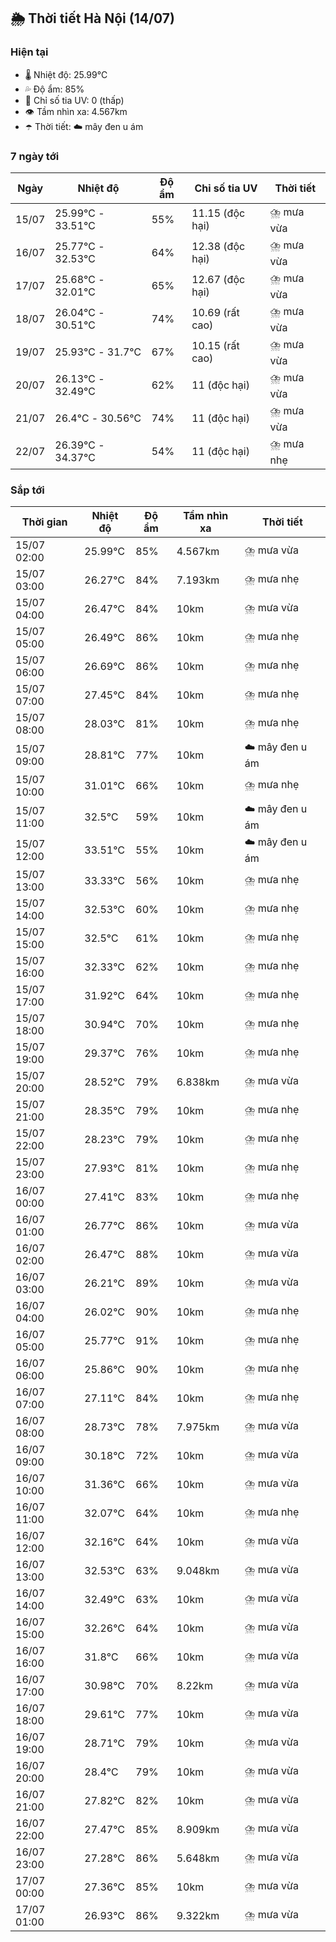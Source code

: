 ## 🌦️ Thời tiết Hà Nội (14/07)

### Hiện tại

- 🌡️ Nhiệt độ: 25.99℃
- 💦 Độ ẩm: 85%
- 🌟 Chỉ số tia UV: 0 (thấp)
- 👁️ Tầm nhìn xa: 4.567km
- ☂️ Thời tiết: ☁️ mây đen u ám

### 7 ngày tới

| Ngày | Nhiệt độ | Độ ẩm | Chỉ số tia UV | Thời tiết |
| --- | --- | --- | --- | --- |
| 15/07 | 25.99℃ - 33.51℃ | 55% | 11.15 (độc hại) | ⛈️ mưa vừa |
| 16/07 | 25.77℃ - 32.53℃ | 64% | 12.38 (độc hại) | ⛈️ mưa vừa |
| 17/07 | 25.68℃ - 32.01℃ | 65% | 12.67 (độc hại) | ⛈️ mưa vừa |
| 18/07 | 26.04℃ - 30.51℃ | 74% | 10.69 (rất cao) | ⛈️ mưa vừa |
| 19/07 | 25.93℃ - 31.7℃ | 67% | 10.15 (rất cao) | ⛈️ mưa vừa |
| 20/07 | 26.13℃ - 32.49℃ | 62% | 11 (độc hại) | ⛈️ mưa vừa |
| 21/07 | 26.4℃ - 30.56℃ | 74% | 11 (độc hại) | ⛈️ mưa vừa |
| 22/07 | 26.39℃ - 34.37℃ | 54% | 11 (độc hại) | ⛈️ mưa nhẹ |

### Sắp tới

| Thời gian | Nhiệt độ | Độ ẩm | Tầm nhìn xa | Thời tiết |
| --- | --- | --- | --- | --- |
| 15/07 02:00 | 25.99℃ | 85% | 4.567km | ⛈️ mưa vừa |
| 15/07 03:00 | 26.27℃ | 84% | 7.193km | ⛈️ mưa nhẹ |
| 15/07 04:00 | 26.47℃ | 84% | 10km | ⛈️ mưa vừa |
| 15/07 05:00 | 26.49℃ | 86% | 10km | ⛈️ mưa nhẹ |
| 15/07 06:00 | 26.69℃ | 86% | 10km | ⛈️ mưa nhẹ |
| 15/07 07:00 | 27.45℃ | 84% | 10km | ⛈️ mưa nhẹ |
| 15/07 08:00 | 28.03℃ | 81% | 10km | ⛈️ mưa nhẹ |
| 15/07 09:00 | 28.81℃ | 77% | 10km | ☁️ mây đen u ám |
| 15/07 10:00 | 31.01℃ | 66% | 10km | ⛈️ mưa nhẹ |
| 15/07 11:00 | 32.5℃ | 59% | 10km | ☁️ mây đen u ám |
| 15/07 12:00 | 33.51℃ | 55% | 10km | ☁️ mây đen u ám |
| 15/07 13:00 | 33.33℃ | 56% | 10km | ⛈️ mưa nhẹ |
| 15/07 14:00 | 32.53℃ | 60% | 10km | ⛈️ mưa nhẹ |
| 15/07 15:00 | 32.5℃ | 61% | 10km | ⛈️ mưa nhẹ |
| 15/07 16:00 | 32.33℃ | 62% | 10km | ⛈️ mưa nhẹ |
| 15/07 17:00 | 31.92℃ | 64% | 10km | ⛈️ mưa nhẹ |
| 15/07 18:00 | 30.94℃ | 70% | 10km | ⛈️ mưa nhẹ |
| 15/07 19:00 | 29.37℃ | 76% | 10km | ⛈️ mưa nhẹ |
| 15/07 20:00 | 28.52℃ | 79% | 6.838km | ⛈️ mưa vừa |
| 15/07 21:00 | 28.35℃ | 79% | 10km | ⛈️ mưa nhẹ |
| 15/07 22:00 | 28.23℃ | 79% | 10km | ⛈️ mưa nhẹ |
| 15/07 23:00 | 27.93℃ | 81% | 10km | ⛈️ mưa nhẹ |
| 16/07 00:00 | 27.41℃ | 83% | 10km | ⛈️ mưa nhẹ |
| 16/07 01:00 | 26.77℃ | 86% | 10km | ⛈️ mưa vừa |
| 16/07 02:00 | 26.47℃ | 88% | 10km | ⛈️ mưa vừa |
| 16/07 03:00 | 26.21℃ | 89% | 10km | ⛈️ mưa vừa |
| 16/07 04:00 | 26.02℃ | 90% | 10km | ⛈️ mưa nhẹ |
| 16/07 05:00 | 25.77℃ | 91% | 10km | ⛈️ mưa nhẹ |
| 16/07 06:00 | 25.86℃ | 90% | 10km | ⛈️ mưa nhẹ |
| 16/07 07:00 | 27.11℃ | 84% | 10km | ⛈️ mưa nhẹ |
| 16/07 08:00 | 28.73℃ | 78% | 7.975km | ⛈️ mưa vừa |
| 16/07 09:00 | 30.18℃ | 72% | 10km | ⛈️ mưa vừa |
| 16/07 10:00 | 31.36℃ | 66% | 10km | ⛈️ mưa vừa |
| 16/07 11:00 | 32.07℃ | 64% | 10km | ⛈️ mưa nhẹ |
| 16/07 12:00 | 32.16℃ | 64% | 10km | ⛈️ mưa vừa |
| 16/07 13:00 | 32.53℃ | 63% | 9.048km | ⛈️ mưa vừa |
| 16/07 14:00 | 32.49℃ | 63% | 10km | ⛈️ mưa vừa |
| 16/07 15:00 | 32.26℃ | 64% | 10km | ⛈️ mưa vừa |
| 16/07 16:00 | 31.8℃ | 66% | 10km | ⛈️ mưa vừa |
| 16/07 17:00 | 30.98℃ | 70% | 8.22km | ⛈️ mưa vừa |
| 16/07 18:00 | 29.61℃ | 77% | 10km | ⛈️ mưa vừa |
| 16/07 19:00 | 28.71℃ | 79% | 10km | ⛈️ mưa vừa |
| 16/07 20:00 | 28.4℃ | 79% | 10km | ⛈️ mưa vừa |
| 16/07 21:00 | 27.82℃ | 82% | 10km | ⛈️ mưa vừa |
| 16/07 22:00 | 27.47℃ | 85% | 8.909km | ⛈️ mưa vừa |
| 16/07 23:00 | 27.28℃ | 86% | 5.648km | ⛈️ mưa vừa |
| 17/07 00:00 | 27.36℃ | 85% | 10km | ⛈️ mưa vừa |
| 17/07 01:00 | 26.93℃ | 86% | 9.322km | ⛈️ mưa vừa |

